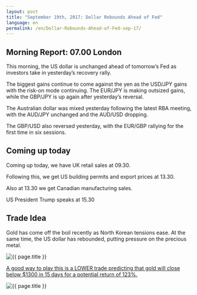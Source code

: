 ```yaml
---
layout: post
title: "September 19th, 2017: Dollar Rebounds Ahead of Fed"
language: en
permalink: /en/Dollar-Rebounds-Ahead-of-Fed-sep-17/
---
```

## Morning Report: 07.00 London

This morning, the US dollar is unchanged ahead of tomorrow’s Fed as investors take in yesterday’s recovery rally. 

The biggest gains continue to come against the yen as the USD/JPY gains with the risk-on mode continuing. The EUR/JPY is making outsized gains, while the GBP/JPY is up again after yesterday’s reversal. 

The Australian dollar was mixed yesterday following the latest RBA meeting, with the AUD/JPY unchanged and the AUD/USD dropping. 

The GBP/USD also reversed yesterday, with the EUR/GBP rallying for the first time in six sessions. 

## Coming up today 

Coming up today, we have UK retail sales at 09.30.

Following this, we get US building permits and export prices at 13.30.

Also at 13.30 we get Canadian manufacturing sales.

US President Trump speaks at 15.30 

## Trade Idea

Gold has come off the boil recently as North Korean tensions ease. At the same time, the US dollar has rebounded, putting pressure on the precious metal.  
 
<img class="post-image" src="{{ site.url }}/images/sep-17/2017-09-19_06-46-44.jpg" alt="{{ page.title }}" title="{{ page.title }}">

<a href="%LINK%%?currency=GBP&market=metals&duration_amount=15&duration_units=d&amount=10&amount_type=payout&expiry_type=duration&underlying=frxXAUUSD&formname=higherlower&barrier=1300" target="_blank">A good way to play this is a LOWER trade predicting that gold will close below $1300 in 15 days for a potential return of 123%.</a>

<img class="post-image" src="{{ site.url }}/images/sep-17/2017-09-19_06-48-38.jpg" alt="{{ page.title }}" title="{{ page.title }}">

